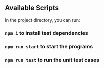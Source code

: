 ## Available Scripts

In the project directory, you can run:
### `npm i` to install test dependencies
### `npm run start` to start the programs
### `npm run test` to run the unit test cases
